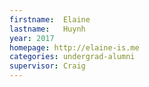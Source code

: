 ```yaml
---
firstname:  Elaine
lastname:   Huynh
year: 2017
homepage: http://elaine-is.me
categories: undergrad-alumni
supervisor: Craig
---
```

